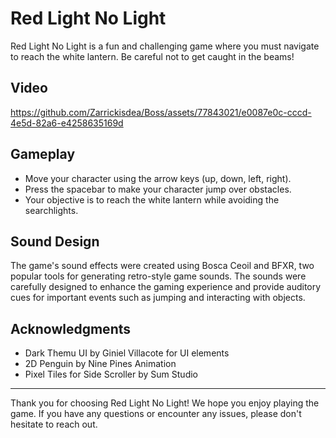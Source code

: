 # Red Light No Light

Red Light No Light is a fun and challenging game where you must navigate to reach the white lantern. Be careful not to get caught in the beams!

## Video

https://github.com/Zarrickisdea/Boss/assets/77843021/e0087e0c-cccd-4e5d-82a6-e4258635169d

## Gameplay

- Move your character using the arrow keys (up, down, left, right).
- Press the spacebar to make your character jump over obstacles.
- Your objective is to reach the white lantern while avoiding the searchlights.

## Sound Design

The game's sound effects were created using Bosca Ceoil and BFXR, two popular tools for generating retro-style game sounds. The sounds were carefully designed to enhance the gaming experience and provide auditory cues for important events such as jumping and interacting with objects.

## Acknowledgments
- Dark Themu UI by Giniel Villacote for UI elements
- 2D Penguin by Nine Pines Animation
- Pixel Tiles for Side Scroller by Sum Studio

---

Thank you for choosing Red Light No Light! We hope you enjoy playing the game. If you have any questions or encounter any issues, please don't hesitate to reach out.
